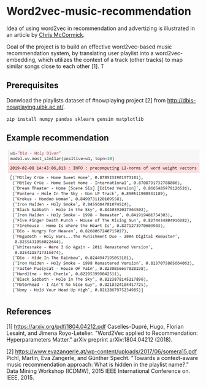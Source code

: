 # Word2vec-music-recommendation

Idea of using word2vec in recommendation and advertizing is illustrated in an article by
[Chris McCormick](http://mccormickml.com/2018/06/15/applying-word2vec-to-recommenders-and-advertising/).

Goal of the project is to build an effective word2vec-based music recommendation system, by 
translating user playlist into a word2vec-embedding, which utilizes the context of a track (other tracks)
to map similar songs close to each other [1]. T

## Prerequisites

Donwload the playlists dataset of #nowplaying project [2] from http://dbis-nowplaying.uibk.ac.at/.

`pip install numpy pandas sklearn gensim matplotlib`

## Example recommendation

![Screenshot](examplerec.PNG)

## References

[1] https://arxiv.org/pdf/1804.04212.pdf Caselles-Dupré, Hugo, Florian Lesaint, and Jimena Royo-Letelier. "Word2Vec applied to Recommendation: Hyperparameters Matter." arXiv preprint arXiv:1804.04212 (2018).

[2] https://www.evazangerle.at/wp-content/uploads/2017/06/somera15.pdf Pichl, Martin, Eva Zangerle, and Günther Specht. "Towards a context-aware music recommendation approach: What is hidden in the playlist name?." Data Mining Workshop (ICDMW), 2015 IEEE International Conference on. IEEE, 2015.





